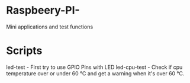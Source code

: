 # Raspbeery-PI-
Mini applications and test functions

# Scripts 
led-test - First try to use GPIO Pins with LED
led-cpu-test - Check if cpu temperature over or under 60 °C and get a warning when it's over 60 °C.
